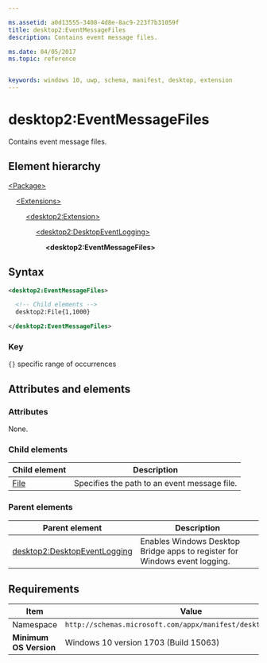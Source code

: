 ```yaml
---

ms.assetid: a0d13555-3408-4d8e-8ac9-223f7b31059f
title: desktop2:EventMessageFiles
description: Contains event message files.

ms.date: 04/05/2017
ms.topic: reference


keywords: windows 10, uwp, schema, manifest, desktop, extension 
---
```


# desktop2:EventMessageFiles

Contains event message files.

## Element hierarchy

[\<Package\>](element-package.md)

&nbsp;&nbsp;&nbsp;&nbsp;[\<Extensions\>](element-extensions.md)

&nbsp;&nbsp;&nbsp;&nbsp; &nbsp;&nbsp;&nbsp;&nbsp;[\<desktop2:Extension\>](element-desktop2-extension.md)

&nbsp;&nbsp;&nbsp;&nbsp; &nbsp;&nbsp;&nbsp;&nbsp; &nbsp;&nbsp;&nbsp;&nbsp;[\<desktop2:DesktopEventLogging\>](element-desktop2-desktopeventlogging.md)

&nbsp;&nbsp;&nbsp;&nbsp; &nbsp;&nbsp;&nbsp;&nbsp; &nbsp;&nbsp;&nbsp;&nbsp; &nbsp;&nbsp;&nbsp;&nbsp;**\<desktop2:EventMessageFiles\>**

## Syntax

```xml
<desktop2:EventMessageFiles>

  <!-- Child elements -->
  desktop2:File{1,1000}

</desktop2:EventMessageFiles>
```

### Key

`{}` specific range of occurrences

## Attributes and elements

### Attributes

None.

### Child elements

| Child element | Description |
|-|-|
| [File](element-desktop2-file.md) | Specifies the path to an event message file. |

### Parent elements

| Parent element | Description |
|-|-|
| [desktop2:DesktopEventLogging](element-desktop2-desktopeventlogging.md) | Enables Windows Desktop Bridge apps to register for Windows event logging. |

## Requirements

| Item  | Value  |
|--|--|
| Namespace | `http://schemas.microsoft.com/appx/manifest/desktop/windows10/2` |
| **Minimum OS Version** | Windows 10 version 1703 (Build 15063) |
